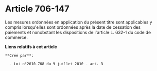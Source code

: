 # Article 706-147

Les mesures ordonnées en application du présent titre sont applicables y compris lorsqu'elles sont ordonnées après la date de
cessation des paiements et nonobstant les dispositions de l'article L. 632-1 du code de commerce.

**Liens relatifs à cet article**

	**Créé par**:

	  - Loi n°2010-768 du 9 juillet 2010 - art. 3
